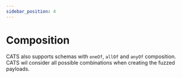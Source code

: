 ```yaml
---
sidebar_position: 4
---
```


# Composition
CATS also supports schemas with `oneOf`, `allOf` and `anyOf` composition. CATS wil consider all possible combinations when creating the fuzzed payloads.

